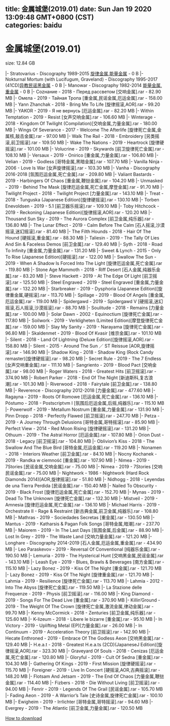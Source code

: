 
title: 金属城堡(2019.01)
date: Sun Jan 19 2020 13:09:48 GMT+0800 (CST)    
categories: baidu
---

# 金属城堡(2019.01)
size: 12.84 GB
 
 
|- Stratovarius - Discography 1989-2015 [旋律金属,能量金属](33.67GB) - 0 B
|- Nokturnal Mortum (with Lucifugum, Graveland) - Discography 1995-2017 (41CD)[异教民谣黑金属](6.12GB) - 0 B
|- Manowar - Discography 1982-2014 [能量金属,重金属](27.38GB) - 0 B
|- Соzнание - 2018 - Перед рассветом [交响金属].rar - 82.90 MB
|- Омела - 2019 - Тайная Тропа [重金属,民谣金属,厄运金属].rar - 158.00 MB
|- Yann Zhanchak - 2018 - Bring Me To Life [旋律摇滚,AOR].rar - 99.20 MB
|- YAKOR - 2019 - Я не вернусь [厄运金属].rar - 82.20 MB
|- Within Temptation - 2019 - Resist [女声交响金属].rar - 106.60 MB
|- Winterage - 2018 - Kingdom Of Twilight (Compilation)[交响金属,力量金属].rar - 180.00 MB
|- Wings Of Severance - 2017 - Welcome The Afterlife [旋律死亡金属,金属核,敲击金属].rar - 97.00 MB
|- Walk The Rail - 2018 - Embroidery [另类摇滚,前卫摇滚].rar - 109.50 MB
|- Wake The Nations - 2019 - Heartrock [旋律硬摇滚].rar - 101.00 MB
|- Volucrine - 2019 - Skywards [前卫旋律死亡金属].rar - 108.10 MB
|- Versaux - 2019 - Onirico [重金属,力量金属].rar - 106.80 MB
|- Velian - 2019 - Godless [哥特金属,黑暗金属].rar - 107.70 MB
|- Vanilla Ninja - 2006 - Love Is War [女声旋律摇滚].rar - 103.30 MB
|- Vanha - Discography 2016-2018 [氛围厄运金属,死亡金属].rar - 209.80 MB
|- Valiant Bastards - 2019 - Harbingers Of Chaos [重金属,鞭挞金属].rar - 104.20 MB
|- Unmasked - 2019 - Behind The Mask [旋律厄运金属,死亡金属,摩登金属].rar - 91.70 MB
|- Twilight Project - 2018 - Twilight Project [力量金属].rar - 143.10 MB
|- Treat - 2018 - Tunguska (Japanese Edition)[旋律硬摇滚].rar - 130.10 MB
|- Torben Enevoldsen - 2019 - 5.1 [前卫器乐摇滚].rar - 109.10 MB
|- Toby Hitchcock - 2019 - Reckoning (Japanese Edition)[旋律摇滚,AOR].rar - 120.20 MB
|- Thousand Sun Sky - 2019 - The Aurora Complex [前卫金属,纯乐器].rar - 136.80 MB
|- The Lunar Effect - 2019 - Calm Before The Calm [石人摇滚,沙漠摇滚,迷幻摇滚].rar - 81.40 MB
|- The Filth Hounds - 2018 - Hair Of The Hound [硬摇滚,重金属].rar - 88.30 MB
|- Taliesin - 2019 - The Tally Of Lies And Sin & Faceless Demos [前卫金属].rar - 129.40 MB
|- Syth - 2018 - Road To Infinity [重金属,力量金属].rar - 131.20 MB
|- Sweet & Lynch - 2015 - Only To Rise (Japanese Edition)[硬摇滚].rar - 122.00 MB
|- Swallow The Sun - 2019 - When A Shadow Is Forced Into The Light [旋律厄运金属,死亡金属].rar - 119.80 MB
|- Stone Age Mammoth - 2018 - Riff Desert [石人金属,纯器乐金属].rar - 83.20 MB
|- Steve Hackett - 2019 - At The Edge Of Light [前卫摇滚].rar - 125.50 MB
|- Steel Engraved - 2019 - Steel Engraved [重金属,力量金属].rar - 132.20 MB
|- Starbreaker - 2019 - Dysphoria (Japanese Edition)[旋律重金属,硬摇滚].rar - 113.70 MB
|- Spillage - 2019 - Blood Of Angels [重金属,厄运金属].rar - 119.00 MB
|- Spidergawd - 2019 - Spidergawd V [硬摇滚,迷幻摇滚,石人摇滚,沙漠摇滚].rar - 88.70 MB
|- Soulitude - 2018 - Remains [力量金属].rar - 100.00 MB
|- Solar Dawn - 2002 - Equinoctium [旋律死亡金属].rar - 117.80 MB
|- Soilwork - 2019 - Verkligheten (Limited Edition)[摩登旋律死亡金属].rar - 159.00 MB
|- Slay My Sanity - 2019 - Narayama [旋律死亡金属].rar - 96.80 MB
|- Skaldenmet - 2019 - Blood Of Kvasir [维京金属].rar - 101.10 MB
|- Silent - 2018 - Land Of Lightning (Deluxe Edition)[旋律摇滚,AOR].rar - 158.80 MB
|- Silent - 2015 - Around The Sun ／ ST Reissue [AOR,旋律摇滚].rar - 146.90 MB
|- Shadow King - 2018 - Shadow King (Rock Candy remaster)[旋律硬摇滚].rar - 98.20 MB
|- Secret Rule - 2019 - The 7 Endless [女声交响重金属].rar - 111.10 MB
|- Sangriento - 2019 - Blood Pact [交响金属].rar - 98.00 MB
|- Roger Waters - 2018 - Greatest Hits [前卫摇滚].rar - 374.90 MB
|- Robert Parker - 2018 - End Of The Night [新迪斯科,复古浪潮].rar - 101.30 MB
|- Riverwood - 2018 - Fairytale [前卫金属].rar - 138.80 MB
|- Reverence - Discography 2012-2018 [力量金属].rar - 477.60 MB
|- Ragayna - 2019 - Roots Of Romowe [厄运金属,死亡金属].rar - 136.10 MB
|- Póstumo - 2018 - Postscriptvm I [氛围后厄运金属,后摇,纯器乐].rar - 115.10 MB
|- Powerwolf - 2019 - Metallum Nostrum [重金属,力量金属].rar - 131.90 MB
|- Pinn Dropp - 2018 - Perfectly Flawed [前卫摇滚].rar - 247.70 MB
|- Petza - 2019 - A Journey Through Delusions [哥特金属,哥特摇滚].rar - 85.90 MB
|- Perfect View - 2014 - Red Moon Rising [旋律硬摇滚].rar - 131.20 MB
|- Othuum - 2019 - The Astral Horror [厄运金属].rar - 107.80 MB
|- Orion Dust - 2018 - Legacy [前卫摇滚].rar - 104.80 MB
|- Oblivion’s Kiss - 2018 - The Swallow And The Blue Bird [哥特金属,厄运金属].rar - 119.20 MB
|- Nonamen - 2018 - Interiors Weather [前卫金属].rar - 84.10 MB
|- Nocny Kochanek - 2019 - Randka w ciemność [重金属].rar - 107.90 MB
|- Nimea - 2019 - 7Stories [民谣金属,交响金属].rar - 75.00 MB
|- Nimea - 2019 - 7Stories [交响民谣金属].rar - 75.00 MB
|- Nightwork - 1986 - Nightwork (Hard Rock Diamonds 2014)[AOR,旋律摇滚].rar - 51.80 MB
|- Nidhogg - 2018 - Leyendas de una Tierra Perdida [民谣金属].rar - 150.40 MB
|- Nailed To Obscurity - 2019 - Black Frost [旋律厄运金属,死亡金属].rar - 152.70 MB
|- Mynas - 2019 - Dead To The Unknown [旋律死亡金属].rar - 132.30 MB
|- Mistveil - 2019 - Amnesia [旋律厄运金属,死亡金属].rar - 136.10 MB
|- Michael Harris - 2019 - Orchestrate II - Rage & Restraint [新古典金属,前卫金属,纯器乐].rar - 108.80 MB
|- Mathras - 2019 - Sociedades Secretas [重金属].rar - 130.50 MB
|- Mantus - 2019 - Katharsis & Pagan Folk Songs [哥特金属,暗潮].rar - 237.70 MB
|- Maiorem - 2019 - In The Last Days [氛围金属,后金属].rar - 88.90 MB
|- Lost In Grey - 2019 - The Waste Land [交响力量金属].rar - 121.20 MB
|- Longhare - Discography 2014-2019 [石人金属,厄运金属,重金属].rar - 434.90 MB
|- Leo Paraskevov - 2019 - Reversal Of Conventional [纯器乐金属].rar - 190.50 MB
|- Lemuria - 2019 - The Hysterical Hunt [交响黑金属,民谣金属].rar - 143.10 MB
|- Leash Eye - 2019 - Blues, Brawls & Beverages [南方金属].rar - 115.10 MB
|- Lazy Bonez - 2019 - Kiss Of The Night [重金属].rar - 121.70 MB
|- Lazy Bonez - 2019 - Kiss Of The Night [旋律重金属].rar - 121.70 MB
|- Lahmia - 2019 - Resilience [旋律死亡金属].rar - 113.70 MB
|- Lahmia - 2012 - Into The Abyss [旋律死亡金属].rar - 119.50 MB
|- La Stazione delle Frequenze - 2019 - Physis [前卫摇滚].rar - 116.00 MB
|- King Diamond - 2019 - Songs For The Dead Live [重金属].rar - 370.90 MB
|- Killin’Ground - 2019 - The Weight Of The Crown [旋律死亡金属,激流金属,律动金属].rar - 99.70 MB
|- Kenny McCormick - 2018 - Zenturies [前卫金属,纯乐器].rar - 125.60 MB
|- K-lizeum - 2018 - Libere le bizarre [重金属].rar - 95.10 MB
|- In Victory - 2019 - Uplifting Metal (EP)[力量金属].rar - 26.00 MB
|- In Continuum - 2019 - Acceleration Theory [前卫摇滚].rar - 142.90 MB
|- Hecate Enthroned - 2019 - Embrace Of The Godless Aeon [交响黑金属].rar - 129.40 MB
|- H.e.a.t - 2018 - Greatest H.e.a.ts (2CD)(JapaneseJ Edition)[旋律摇滚,AOR].rar - 323.30 MB
|- Graveyard Of Souls - 2018 - Cenizas [厄运金属,死亡金属].rar - 120.80 MB
|- Gloryful - 2019 - Cult Of Sedna [重金属].rar - 104.30 MB
|- Gathering Of Kings - 2019 - First Mission [旋律硬摇滚].rar - 115.70 MB
|- Foreigner - 2019 - Live In Concert [硬摇滚,AOR,古典摇滚].rar - 148.20 MB
|- Flotsam And Jetsam - 2019 - The End Of Chaos [力量金属,鞭挞金属].rar - 114.40 MB
|- Fizbers - 2018 - Die Without Living [前卫摇滚].rar - 94.00 MB
|- Fenrir - 2019 - Legends Of The Grail [民谣金属].rar - 105.70 MB
|- Fading Aeon - 2019 - A Warrior’s Tale [史诗金属,旋律死亡金属].rar - 100.10 MB
|- Ewigheim - 2019 - Irrlichter [哥特金属,哥特摇滚].rar - 94.60 MB
|- Evergrey - 2019 - The Atlantic [前卫金属,力量金属].rar - 120.50 MB

[How to download](https://bpcam.bemobtrk.com/go/2ceec3aa-1ca2-46d6-b9ff-aaa5c184517c?jno=492)